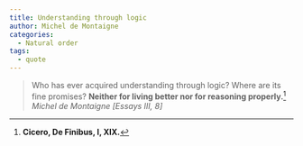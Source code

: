 ```yaml
---
title: Understanding through logic
author: Michel de Montaigne
categories:
  - Natural order
tags:
  - quote
---
```


> Who has ever acquired understanding through logic? Where are its fine promises? **Neither for living better nor for reasoning properly.**[^1]
> <cite>Michel de Montaigne [Essays III, 8]</cite>

[^1]: **Cicero, De Finibus, I, XIX.**